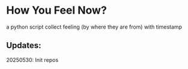 # How You Feel Now?

a python script collect feeling (by where they are from) with timestamp

## Updates:

20250530: Init repos
